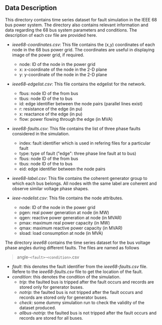 ## Data Description

This directory contains time series dataset for fault simulation in the IEEE 68 bus power system. 
The directory also contains relevant information and data regarding the 68 bus system parameters and conditions.
The description of each csv file are provided here.

- _ieee68-coordinates.csv_: This file contains the (x,y) coordinates of each node in the 68 bus power grid. The coordinates are useful in displaying image of the power grid, if required.
    - node: ID of the node in the power grid
    - x: x-coordinate of the node in the 2-D plane
    - y: y-coordinate of the node in the 2-D plane

- _ieee68-edgelist.csv_: This file contains the edgelist for the network.
    - fbus: node ID of the from bus
    - tbus: node ID of the to bus
    - id: edge identifier between the node pairs (parallel lines exist)
    - r: resistance of the edge (in pu)
    - x: reactance of the edge (in pu)
    - flow: power flowing through the edge (in MVA)

- _ieee68-faults.csv_: This file contains the list of three phase faults considered in the simulation.
    - index: fault identifier which is used in refering files for a particular fault
    - type: type of fault ("edge": three phase line fault at to bus)
    - fbus: node ID of the from bus
    - tbus: node ID of the to bus
    - eid: edge identifier between the node pairs

- _ieee68-label.csv_: This file contains the coherent generator group to which each bus belongs. All nodes with the same label are coherent and observe similar voltage phase shapes.

- _ieee-nodelist.csv_: This file contains the node attributes.
    - node: ID of the node in the power grid
    - pgen: real power generation at node (in MW)
    - qgen: reactive power generation at node (in MVAR)
    - pmax: maximum real power capacity (in MW)
    - qmax: maximum reactive power capacity (in MVAR)
    - sload: load consumption at node (in MVA)



The directory _ieee68_ contains the time series dataset for the bus voltage phase angles during different faults. The files are named as follows
> angle-`<fault>`-`<condition>`.csv
- *fault*: this denotes the fault identifier from the _ieee68-faults.csv_ file. Refere to the _ieee68-faults.csv_ file to get the location of the fault.
- *condition*: this denotes the condition of the simulation.
    - _trip_: the faulted bus is tripped after the fault occurs and records are stored only for generator buses.
    - _notrip_: the faulted bus is not tripped after the fault occurs and records are stored only for generator buses.
    - _check_: some dummy simulation run to check the validity of the dataset produced.
    - _allbus-notrip_: the faulted bus is not tripped after the fault occurs and records are stored for all buses.
